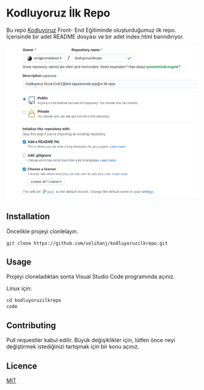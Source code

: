 # Kodluyoruz İlk Repo
   Bu repo [Kodluyoruz](www.Kodluyoruz.org) Front- End Eğitiminde oluşturduğumuz ilk repo. İçerisinde bir adet README dosyası ve bir adet index.html barındırıyor. 

![raw](https://github.com/Kodluyoruz/taskforce/raw/main/git/odev1/figures/github.png)

 ## Installation
Öncelikle projeyi clonlelayın. 
~~~
git clone https://github.com/velihanj/kodluyoruzilkrepo.git
~~~
## Usage
Projeyi cloneladıktan sonta Visual Studio Code programında açınız.

Linux için:
~~~
cd kodluyoruzilkrepo
code
~~~

## Contributing 
Pull requestler kabul edilir. Büyük değişiklikler için, lütfen önce neyi değiştirmek istediğinizi tartışmak için bir konu açınız.

## Licence
[MIT](https://choosealicense.com/licenses/mit/)